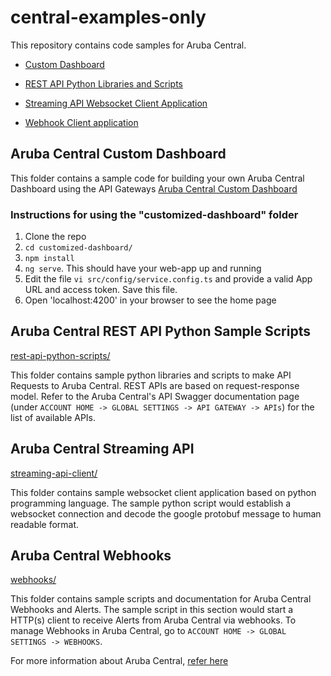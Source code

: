 # central-examples-only

This repository contains code samples for Aruba Central. 
- [Custom Dashboard](customized-dashboard/)

- [REST API Python Libraries and Scripts](rest-api-python-scripts/)

- [Streaming API Websocket Client Application](streaming-api-client/)

- [Webhook Client application](webhooks/)

## Aruba Central Custom Dashboard

This folder contains a sample code for building your own Aruba Central Dashboard using the API Gateways
[Aruba Central Custom Dashboard](customized-dashboard/)


### Instructions for using the "customized-dashboard" folder

1. Clone the repo
2. `cd customized-dashboard/`
3. `npm install`
4. `ng serve`. This should have your web-app up and running
5. Edit the file `vi src/config/service.config.ts` and provide a valid App URL and access token. Save this file.
6. Open 'localhost:4200' in your browser to see the home page

## Aruba Central REST API Python Sample Scripts

[rest-api-python-scripts/](rest-api-python-scripts/)

This folder contains sample python libraries and scripts to make API Requests to Aruba Central. REST APIs are based on request-response model.
Refer to the Aruba Central's API Swagger documentation page (under `ACCOUNT HOME -> GLOBAL SETTINGS -> API GATEWAY -> APIs`) for the list of available APIs.

## Aruba Central Streaming API

[streaming-api-client/](streaming-api-client/)

This folder contains sample websocket client application based on python programming language. 
The sample python script would establish a websocket connection and decode the google protobuf message to human readable format.

## Aruba Central Webhooks

[webhooks/](webhooks/)

This folder contains sample scripts and documentation for Aruba Central Webhooks and Alerts. The sample script in this section would start a HTTP(s) client to receive Alerts from Aruba Central via webhooks. To manage Webhooks in Aruba Central, go to `ACCOUNT HOME -> GLOBAL SETTINGS -> WEBHOOKS`.

For more information about Aruba Central, [refer here](https://help.central.arubanetworks.com/latest/documentation/online_help/content/home.htm)
